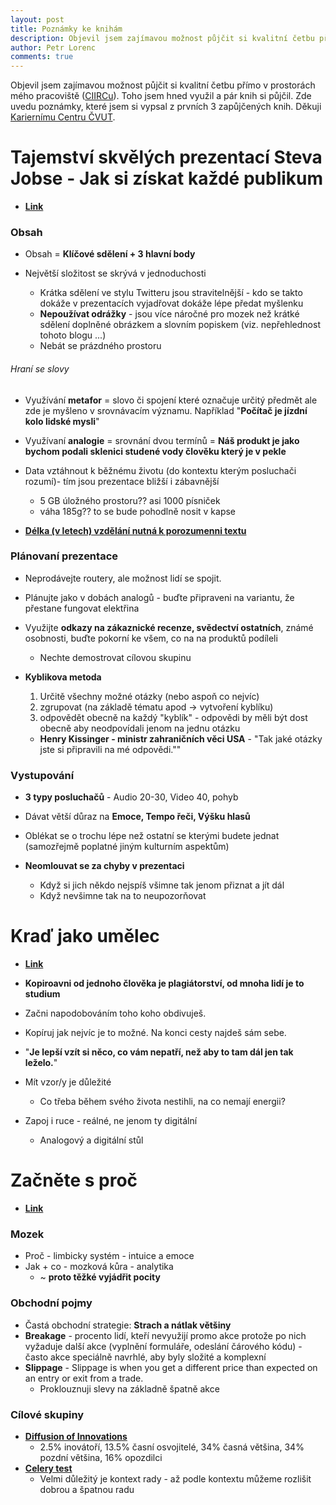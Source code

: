 ```yaml
---
layout: post
title: Poznámky ke knihám
description: Objevil jsem zajímavou možnost půjčit si kvalitní četbu přímo v prostorách mého pracoviště (tj. na CIIRCu). Toho jsem hned využil a pár knih si půjčil. Zde uvedu poznámky, které jsem si vypsal že 3 zapůjčených knih. Děkuji Kariernímu Centru ČVUT.
author: Petr Lorenc
comments: true
---
```


Objevil jsem zajímavou možnost půjčit si kvalitní četbu přímo v prostorách mého pracoviště (<a href="https://www.ciirc.cvut.cz/">CIIRCu</a>). Toho jsem hned využil a pár knih si půjčil. Zde uvedu poznámky, které jsem si vypsal z prvních 3 zapůjčených knih. Děkuji <a href="http://kariernicentrum.cz/">Kariernímu Centru ČVUT</a>.

# Tajemství skvělých prezentací Steva Jobse - Jak si získat každé publikum
  * <a href="https://www.databazeknih.cz/knihy/tajemství-skvělých-prezentaci-steva-jobse-jak-si-získat-každé-publikum-138097">**Link**</a>

### Obsah

  * Obsah = **Klíčové sdělení + 3 hlavní body**


  * Největší složitost se skrývá v jednoduchosti
    * Krátka sdělení ve stylu Twitteru jsou stravitelnější - kdo se takto dokáže v prezentacích vyjadřovat dokáže lépe předat myšlenku
    * **Nepoužívat odrážky** - jsou více náročné pro mozek než krátké sdělení doplněné obrázkem a slovním popiskem (viz. nepřehlednost tohoto blogu ...)
    * Nebát se prázdného prostoru

###### Hraní se slovy

  * Využívání **metafor** = slovo či spojení které označuje určitý předmět ale zde je myšleno v srovnávacím významu. Například "**Počítač je jízdní kolo lidské mysli**"
  * Využívaní **analogie** = srovnání dvou termínů = **Náš produkt je jako bychom podali sklenici studené vody člověku který je v pekle**

  * Data vztáhnout k běžnému životu (do kontextu kterým posluchači rozumí)- tím jsou prezentace bližší i zábavnější
    * 5 GB úložného prostoru?? asi 1000 písniček
    * váha 185g?? to se bude pohodlně nosit v kapse
 
  * <a href="https://en.wikipedia.org/wiki/Gunning_fog_index">**Délka (v letech) vzdělání nutná k porozumenni textu**</a>

### Plánovaní prezentace

  * Neprodávejte routery, ale možnost lidí se spojit.
  * Plánujte jako v dobách analogů - buďte připraveni na variantu, že přestane fungovat elektřina
  * Využijte **odkazy na zákaznické recenze, svědectví ostatních**, známé osobnosti, buďte pokorní ke všem, co na na produktů podíleli
    * Nechte demostrovat cílovou skupinu

  * **Kyblikova metoda** 
    1. Určitě všechny možné otázky (nebo aspoň co nejvíc)
    2. zgrupovat (na základě tématu apod -> vytvoření kyblíku)
    3. odpovědět obecně na každý "kyblík" - odpovědi by měli být dost obecně aby neodpovídali jenom na jednu otázku
	* **Henry Kissinger - ministr zahraničních věci USA** - "Tak jaké otázky jste si připravili na mé odpovědi.""

### Vystupování

  * **3 typy posluchačů** - Audio 20-30, Video 40, pohyb
  * Dávat větší důraz na **Emoce, Tempo řeči, Výšku hlasů**

  * Oblékat se o trochu lépe než ostatní se kterými budete jednat (samozřejmě poplatné jiným kulturním aspektům)

  * **Neomlouvat se za chyby v prezentaci**
    * Když si jich někdo nejspíš všimne tak jenom přiznat a jít dál
    * Když nevšimne tak na to neupozorňovat


# Kraď jako umělec
  * <a href="https://www.databazeknih.cz/knihy/krad-jako-umelec-138173?c=all">**Link**</a>

  * **Kopiroavni od jednoho člověka je plagiátorství, od mnoha lidí je to studium**
  * Začni napodobováním toho koho obdivuješ.
  * Kopíruj jak nejvíc je to možné. Na konci cesty najdeš sám sebe.
  * "**Je lepší vzít si něco, co vám nepatří, než aby to tam dál jen tak leželo.**"
  * Mít vzor/y je důležité
    * Co třeba během svého života nestihli, na co nemají energii?
  * Zapoj i ruce - reálné, ne jenom ty digitální
  	* Analogový a digitální stůl


# Začněte s proč
  * <a href="https://www.databazeknih.cz/knihy/zacnete-s-proc-172655">**Link**</a>

### Mozek

  * Proč - limbicky systém - intuice a emoce
  * Jak + co - mozková kůra - analytika
    * ~ **proto těžké vyjádřit pocity**

### Obchodní pojmy

  * Častá obchodní strategie: **Strach a nátlak většiny**
  * **Breakage** - procento lidí, kteří nevyužijí promo akce protože po nich vyžaduje další akce (vyplnění formuláře, odeslání čárového kódu) - často akce speciálně navrhlé, aby byly složité a komplexní
  * **Slippage** - Slippage is when you get a different price than expected on an entry or exit from a trade. 
    * Proklouznuji slevy na základně špatně akce

### Cílové skupiny

  * <a href="https://en.wikipedia.org/wiki/Diffusion_of_innovations">**Diffusion of Innovations**</a>
    * 2.5% inovátoří, 13.5% časní osvojitelé, 34% časná většina, 34% pozdní většina, 16% opozdilci
  * <a href="https://passionsquared.net/tag/the-celery-test/">**Celery test**</a>
  	* Velmi důležitý je kontext rady - až podle kontextu můžeme rozlišit dobrou a špatnou radu